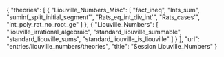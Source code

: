 {
    "theories": [
        {
            "Liouville_Numbers_Misc": [
                "fact_ineq",
                "Ints_sum",
                "suminf_split_initial_segment'",
                "Rats_eq_int_div_int'",
                "Rats_cases'",
                "int_poly_rat_no_root_ge"
            ]
        },
        {
            "Liouville_Numbers": [
                "liouville_irrational_algebraic",
                "standard_liouville_summable",
                "standard_liouville_sums",
                "standard_liouville_is_liouville"
            ]
        }
    ],
    "url": "entries/liouville_numbers/theories",
    "title": "Session Liouville_Numbers"
}